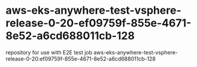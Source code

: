 # aws-eks-anywhere-test-vsphere-release-0-20-ef09759f-855e-4671-8e52-a6cd688011cb-128
repository for use with E2E test job aws-eks-anywhere-test-vsphere-release-0-20:ef09759f-855e-4671-8e52-a6cd688011cb-128
